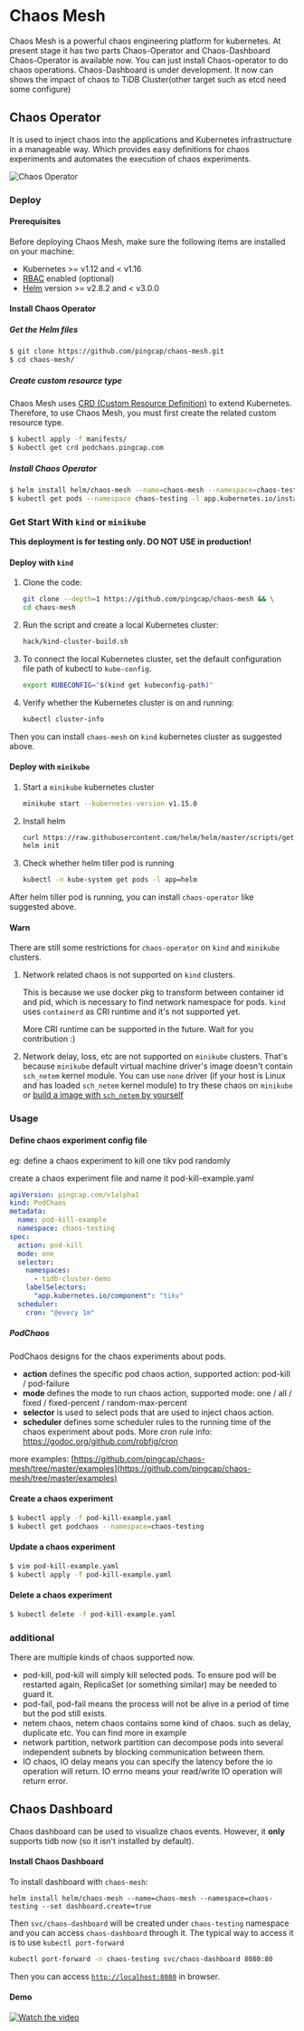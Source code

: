 # Chaos Mesh 
Chaos Mesh is a powerful chaos engineering platform for kubernetes. At present stage it has two parts Chaos-Operator and Chaos-Dashboard
Chaos-Operator is available now. You can just install Chaos-operator to do chaos operations. Chaos-Dashboard is under development. It now can shows the impact of chaos to TiDB Cluster(other target such as etcd need some configure)


## Chaos Operator

It is used to inject chaos into the applications and Kubernetes infrastructure in a manageable way. Which provides easy definitions for chaos experiments and automates the execution of chaos experiments.

![Chaos Operator](./static/chaos-mesh-overview.png)

### Deploy 

#### Prerequisites 

Before deploying Chaos Mesh, make sure the following items are installed on your machine: 

* Kubernetes >= v1.12 and < v1.16
* [RBAC](https://kubernetes.io/docs/admin/authorization/rbac) enabled (optional)
* [Helm](https://helm.sh/) version >= v2.8.2 and < v3.0.0

#### Install Chaos Operator 

##### Get the Helm files

```bash
$ git clone https://github.com/pingcap/chaos-mesh.git
$ cd chaos-mesh/
```

##### Create custom resource type

Chaos Mesh uses [CRD (Custom Resource Definition)](https://kubernetes.io/docs/tasks/access-kubernetes-api/custom-resources/custom-resource-definitions/) 
to extend Kubernetes. Therefore, to use Chaos Mesh, you must first create the related custom resource type.

```bash
$ kubectl apply -f manifests/
$ kubectl get crd podchaos.pingcap.com
```

##### Install Chaos Operator 

```bash
$ helm install helm/chaos-mesh --name=chaos-mesh --namespace=chaos-testing
$ kubectl get pods --namespace chaos-testing -l app.kubernetes.io/instance=chaos-mesh
```

### Get Start With `kind` or `minikube`

**This deployment is for testing only. DO NOT USE in production!**

#### Deploy with `kind`

1. Clone the code:

   ```bash
   git clone --depth=1 https://github.com/pingcap/chaos-mesh && \
   cd chaos-mesh
   ```

2. Run the script and create a local Kubernetes cluster:

   ```bash
   hack/kind-cluster-build.sh
   ```

3. To connect the local Kubernetes cluster, set the default configuration file path of kubectl to `kube-config`.

   ```bash
   export KUBECONFIG="$(kind get kubeconfig-path)"
   ```

4. Verify whether the Kubernetes cluster is on and running:

   ```bash
   kubectl cluster-info
   ```

Then you can install `chaos-mesh` on `kind` kubernetes cluster as suggested above.

#### Deploy with `minikube`

1. Start a `minikube` kubernetes cluster

   ```bash
   minikube start --kubernetes-version v1.15.0
   ```

2. Install helm

   ```bash
   curl https://raw.githubusercontent.com/helm/helm/master/scripts/get | bash
   helm init
   ```

3. Check whether helm tiller pod is running

   ```bash
   kubectl -n kube-system get pods -l app=helm
   ```

After helm tiller pod is running, you can install `chaos-operator` like suggested above.

#### Warn

There are still some restrictions for `chaos-operator` on `kind` and `minikube` clusters.

1. Network related chaos is not supported on `kind` clusters.

   This is because we use docker pkg to transform between container id and  pid, which is necessary to find network namespace for pods. `kind` uses `containerd` as CRI runtime and it's not supported yet.

   More CRI runtime can be supported in the future. Wait for you contribution :)

2. Network delay, loss, etc are not supported on `minikube` clusters. That's because `minikube` default virtual machine driver's image doesn't contain `sch_netem` kernel module. You can use `none` driver (if your host is Linux and has loaded `sch_netem` kernel module) to try these chaos on `minikube` or [build a image with `sch_netem` by yourself](https://minikube.sigs.k8s.io/docs/contributing/iso/)

### Usage

#### Define chaos experiment config file 

eg: define a chaos experiment to kill one tikv pod randomly

create a chaos experiment file and name it pod-kill-example.yaml

```yaml
apiVersion: pingcap.com/v1alpha1
kind: PodChaos
metadata:
  name: pod-kill-example
  namespace: chaos-testing
spec:
  action: pod-kill
  mode: one
  selector:
    namespaces:
      - tidb-cluster-demo
    labelSelectors:
      "app.kubernetes.io/component": "tikv"
  scheduler:
    cron: "@every 1m"
```

##### PodChaos

PodChaos designs for the chaos experiments about pods.

* **action** defines the specific pod chaos action, supported action: pod-kill / pod-failure
* **mode** defines the mode to run chaos action, supported mode: one / all / fixed / fixed-percent / random-max-percent
* **selector** is used to select pods that are used to inject chaos action.
* **scheduler** defines some scheduler rules to the running time of the chaos experiment about pods. 
More cron rule info: https://godoc.org/github.com/robfig/cron


more examples: [https://github.com/pingcap/chaos-mesh/tree/master/examples](https://github.com/pingcap/chaos-mesh/tree/master/examples) 

#### Create a chaos experiment

```bash
$ kubectl apply -f pod-kill-example.yaml
$ kubectl get podchaos --namespace=chaos-testing
```

#### Update a chaos experiment

```bash
$ vim pod-kill-example.yaml
$ kubectl apply -f pod-kill-example.yaml
```

#### Delete a chaos experiment

```bash
$ kubectl delete -f pod-kill-example.yaml
```

### additional

There are multiple kinds of chaos supported now.
* pod-kill, pod-kill will simply kill selected pods. To ensure pod will be restarted again, ReplicaSet (or something similar) may be needed to guard it.
* pod-fail, pod-fail means the process will not be alive in a period of time but the pod still exists.
* netem chaos, netem chaos contains some kind of chaos. such as delay, duplicate etc. You can find more in example
* network partition, network partition can decompose pods into several independent subnets by blocking communication between them.
* IO chaos, IO delay means you can specify the latency before the io operation will return. IO errno means your read/write IO operation will return error.

## Chaos Dashboard

Chaos dashboard can be used to visualize chaos events. However, it **only** supports tidb now (so it isn't installed by default).

#### Install Chaos Dashboard
To install dashboard with `chaos-mesh`:

```
helm install helm/chaos-mesh --name=chaos-mesh --namespace=chaos-testing --set dashboard.create=true
```

Then `svc/chaos-dashboard` will be created under `chaos-testing` namespace and you can access `chaos-dashboard` through it. The typical way to access it is to use `kubectl port-forward`

```bash
kubectl port-forward -n chaos-testing svc/chaos-dashboard 8080:80
```

Then you can access [`http://localhost:8080`](http://localhost:8080) in browser.

#### Demo

[![Watch the video](./static/demo.gif)](https://www.youtube.com/watch?v=uRB4oWcb0FI)
